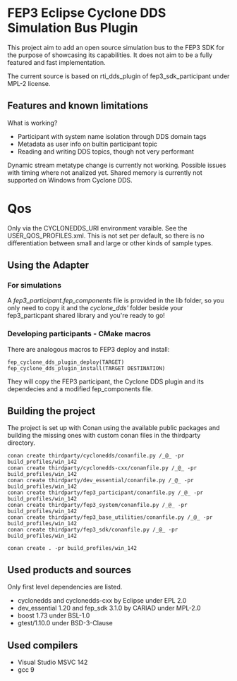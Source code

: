 # FEP3 Eclipse Cyclone DDS Simulation Bus Plugin

This project aim to add an open source simulation bus to the FEP3 SDK for the purpose of showcasing its capabilities. It does not aim to be a fully featured and fast implementation.

The current source is based on rti_dds_plugin of fep3_sdk_participant under MPL-2 license.

## Features and known limitations

What is working?

* Participant with system name isolation through DDS domain tags
* Metadata as user info on bultin participant topic
* Reading and writing DDS topics, though not very performant

Dynamic stream metatype change is currently not working.
Possible issues with timing where not analized yet. 
Shared memory is currently not supported on Windows from Cyclone DDS.

# Qos

Only via the CYCLONEDDS_URI environment varaible. See the USER_QOS_PROFILES.xml.
This is not set per default, so there is no differentiation between small and large or other kinds of sample types.

## Using the Adapter

### For simulations

A *fep3_participant.fep_components* file is provided in the lib folder, so you only need to copy it and the *cyclone_dds'* folder beside your 
fep3_particpant shared library and you're ready to go!

### Developing participants - CMake macros

There are analogous macros to FEP3 deploy and install:

    fep_cyclone_dds_plugin_deploy(TARGET)
    fep_cyclone_dds_plugin_install(TARGET DESTINATION)

They will copy the FEP3 participant, the Cyclone DDS plugin and its dependecies and
a modified fep_components file.

## Building the project

The project is set up with Conan using the available public packages and building the missing ones with custom conan files in the thirdparty directory.

    conan create thirdparty/cyclonedds/conanfile.py /_@_ -pr build_profiles/win_142
    conan create thirdparty/cyclonedds-cxx/conanfile.py /_@_ -pr build_profiles/win_142
    conan create thirdparty/dev_essential/conanfile.py /_@_ -pr build_profiles/win_142
    conan create thirdparty/fep3_participant/conanfile.py /_@_ -pr build_profiles/win_142
    conan create thirdparty/fep3_system/conanfile.py /_@_ -pr build_profiles/win_142
    conan create thirdparty/fep3_base_utilities/conanfile.py /_@_ -pr build_profiles/win_142
    conan create thirdparty/fep3_sdk/conanfile.py /_@_ -pr build_profiles/win_142

    conan create . -pr build_profiles/win_142

## Used products and sources

Only first level dependencies are listed.

* cyclonedds and cyclonedds-cxx by Eclipse under EPL 2.0
* dev_essential 1.20 and fep_sdk 3.1.0 by CARIAD under MPL-2.0
* boost 1.73 under BSL-1.0
* gtest/1.10.0 under BSD-3-Clause

## Used compilers

* Visual Studio MSVC 142
* gcc 9



